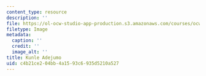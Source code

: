 ```yaml
---
content_type: resource
description: ''
file: https://ol-ocw-studio-app-production.s3.amazonaws.com/courses/ocw-www/b58280066cdf4f7281c13d3c7c85bb3f_kunle_th.jpg
filetype: Image
metadata:
  caption: ''
  credit: ''
  image_alt: ''
title: Kunle Adejumo
uid: c4b21ce2-04bb-4a15-93c6-935d5210a527
---
```

